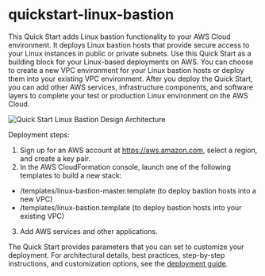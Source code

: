 # quickstart-linux-bastion

This Quick Start adds Linux bastion functionality to your AWS Cloud environment. It deploys Linux bastion hosts that provide secure access to your Linux instances in public or private subnets. Use this Quick Start as a building block for your Linux-based deployments on AWS. You can choose to create a new VPC environment for your Linux bastion hosts or deploy them into your existing VPC environment. After you deploy the Quick Start, you can add other AWS services, infrastructure components, and software layers to complete your test or production Linux environment on the AWS Cloud.

![Quick Start Linux Bastion Design Architecture](https://docs.aws.amazon.com/quickstart/latest/linux-bastion/images/linux-bastion-hosts-on-aws-architecture.png )

Deployment steps:

1. Sign up for an AWS account at https://aws.amazon.com, select a region, and create a key pair.
2. In the AWS CloudFormation console, launch one of the following templates to build a new stack:
  * /templates/linux-bastion-master.template (to deploy bastion hosts into a new VPC)
  * /templates/linux-bastion.template (to deploy bastion hosts into your existing VPC)
3. Add AWS services and other applications.

The Quick Start provides parameters that you can set to customize your deployment. For architectural details, best practices, step-by-step instructions, and customization options, see the [deployment guide](https://fwd.aws/R9NRw).


